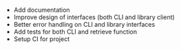 - Add documentation
- Improve design of interfaces (both CLI and library client)
- Better error handling on CLI and library interfaces
- Add tests for both CLI and retrieve function
- Setup CI for project
